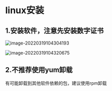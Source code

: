 # linux安装

## 1.安装软件，注意先安装数字证书

![image-20220319104304193](/Users/changxiong/Desktop/linux安装.assets/image-20220319104304193.png)

![image-20220319104320675](/Users/changxiong/Desktop/linux安装.assets/image-20220319104320675.png)





## 2.不推荐使用yum卸载

有可能卸载到其他软件依赖的包，建议使用rpm卸载